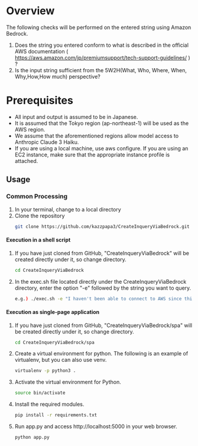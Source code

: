 # Overview

The following checks will be performed on the entered string using Amazon Bedrock.

1. Does the string you entered conform to what is described in the official AWS documentation ( https://aws.amazon.com/jp/premiumsupport/tech-support-guidelines/ ) ?
2. Is the input string sufficient from the 5W2H(What, Who, Where, When, Why,How,How much) perspective?

# Prerequisites

- All input and output is assumed to be in Japanese.
- It is assumed that the Tokyo region (ap-northeast-1) will be used as the AWS region.
- We assume that the aforementioned regions allow model access to Anthropic Claude 3 Haiku.
- If you are using a local machine, use aws configure. If you are using an EC2 instance, make sure that the appropriate instance profile is attached.

## Usage

### Common Processing

1. In your terminal, change to a local directory
2. Clone the repository
    ```bash
    git clone https://github.com/kazzpapa3/CreateInqueryViaBedrock.git
    ```

#### Execution in a shell script

1. If you have just cloned from GitHub, "CreateInqueryViaBedrock" will be created directly under it, so change directory.  
    ```bash
    cd CreateInqueryViaBedrock
    ```
2. In the exec.sh file located directly under the CreateInqueryViaBedrock directory, enter the option "-e" followed by the string you want to query.  
    ```bash
    e.g.) ./exec.sh -e "I haven't been able to connect to AWS since this morning. Is there some kind of problem?"
    ```

#### Execution as single-page application

1. If you have just cloned from GitHub, "CreateInqueryViaBedrock/spa" will be created directly under it, so change directory.  
    ```bash
    cd CreateInqueryViaBedrock/spa
    ```
2. Create a virtual environment for python. The following is an example of virtualenv, but you can also use venv.  
    ```bash
    virtualenv -p python3 .
    ```
3. Activate the virtual environment for Python.  
    ```bash
    source bin/activate
    ```
4. Install the required modules.  
    ```bash
    pip install -r requirements.txt
    ```
5. Run app.py and access http://localhost:5000 in your web browser.
    ```bash
    python app.py
    ```